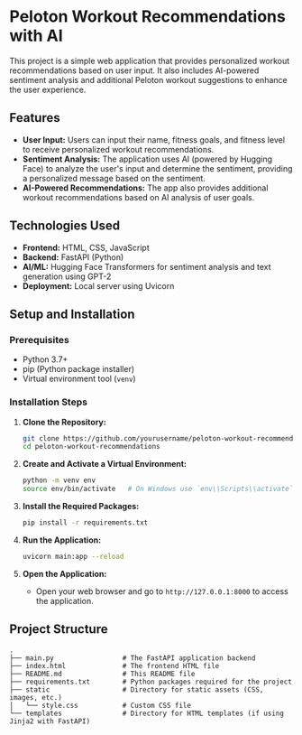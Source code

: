 # Peloton Workout Recommendations with AI

This project is a simple web application that provides personalized workout recommendations based on user input. It also includes AI-powered sentiment analysis and additional Peloton workout suggestions to enhance the user experience.

## Features

- **User Input:** Users can input their name, fitness goals, and fitness level to receive personalized workout recommendations.
- **Sentiment Analysis:** The application uses AI (powered by Hugging Face) to analyze the user's input and determine the sentiment, providing a personalized message based on the sentiment.
- **AI-Powered Recommendations:** The app also provides additional workout recommendations based on AI analysis of user goals.

## Technologies Used

- **Frontend:** HTML, CSS, JavaScript
- **Backend:** FastAPI (Python)
- **AI/ML:** Hugging Face Transformers for sentiment analysis and text generation using GPT-2
- **Deployment:** Local server using Uvicorn

## Setup and Installation

### Prerequisites

- Python 3.7+
- pip (Python package installer)
- Virtual environment tool (`venv`)

### Installation Steps

1. **Clone the Repository:**
    ```bash
    git clone https://github.com/yourusername/peloton-workout-recommendations.git
    cd peloton-workout-recommendations
    ```

2. **Create and Activate a Virtual Environment:**
    ```bash
    python -m venv env
    source env/bin/activate   # On Windows use `env\\Scripts\\activate`
    ```

3. **Install the Required Packages:**
    ```bash
    pip install -r requirements.txt
    ```

4. **Run the Application:**
    ```bash
    uvicorn main:app --reload
    ```

5. **Open the Application:**
    - Open your web browser and go to `http://127.0.0.1:8000` to access the application.

## Project Structure

```plaintext
.
├── main.py                 # The FastAPI application backend
├── index.html              # The frontend HTML file
├── README.md               # This README file
├── requirements.txt        # Python packages required for the project
├── static                  # Directory for static assets (CSS, images, etc.)
│   └── style.css           # Custom CSS file
└── templates               # Directory for HTML templates (if using Jinja2 with FastAPI)


